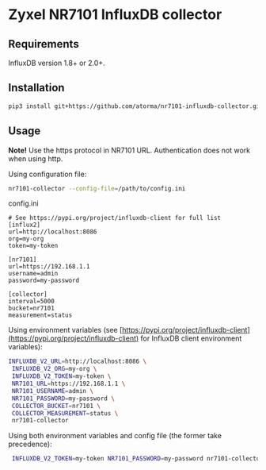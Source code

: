 # Zyxel NR7101 InfluxDB collector

## Requirements

InfluxDB version 1.8+ or 2.0+.

## Installation

```sh
pip3 install git+https://github.com/atorma/nr7101-influxdb-collector.git
```

## Usage

**Note!** Use the https protocol in NR7101 URL. Authentication does not work when using http.

Using configuration file:

```sh
nr7101-collector --config-file=/path/to/config.ini
```

config.ini
```
# See https://pypi.org/project/influxdb-client for full list
[influx2]
url=http://localhost:8086
org=my-org
token=my-token

[nr7101]
url=https://192.168.1.1
username=admin
password=my-password

[collector]
interval=5000
bucket=nr7101
measurement=status
```

Using environment variables (see [https://pypi.org/project/influxdb-client](https://pypi.org/project/influxdb-client) 
for InfluxDB client environment variables):

```sh
INFLUXDB_V2_URL=http://localhost:8086 \
 INFLUXDB_V2_ORG=my-org \
 INFLUXDB_V2_TOKEN=my-token \
 NR7101_URL=https://192.168.1.1 \
 NR7101_USERNAME=admin \
 NR7101_PASSWORD=my-password \
 COLLECTOR_BUCKET=nr7101 \
 COLLECTOR_MEASUREMENT=status \
 nr7101-collector
```

Using both environment variables and config file (the former take precedence):

```sh
 INFLUXDB_V2_TOKEN=my-token NR7101_PASSWORD=my-password nr7101-collector --config-file=/path/to/config.ini
```